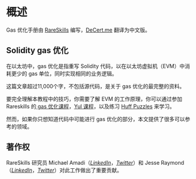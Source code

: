 # 概述

Gas 优化手册由 [RareSkills](https://www.rareskills.io/) 编写，[DeCert.me](https://decert.me) 翻译为中文版。

## Solidity gas 优化

在以太坊中，gas 优化是指重写 Solidity 代码，以在以太坊虚拟机（EVM）中消耗更少的 gas 单位，同时实现相同的业务逻辑。

这篇文章超过11,000个字，不包括源代码，是关于 gas 优化的最完整的资料。

要完全理解本教程中的技巧，你需要了解 EVM 的工作原理，你可以通过参加 Rareskills 的[ gas 优化课程](https://hackmd.io/eQJUW4PLQN-6HRrgyxdhsQ?view)，[Yul 课程](https://hackmd.io/eQJUW4PLQN-6HRrgyxdhsQ?view)，以及练习 [Huff Puzzles](https://github.com/RareSkills/huff-puzzles) 来学习。

然而，如果你只想知道代码中可能进行 gas 优化的部分，本文提供了很多可以参考的领域。

## 著作权

RareSkills 研究员 Michael Amadi（[*LinkedIn*](https://www.linkedin.com/in/michael-amadi-2aa2ab23b/)，[*Twitter*](https://twitter.com/@AmadiMichaels)）和 Jesse Raymond（[*LinkedIn*](https://www.linkedin.com/in/jesse-raymond4/)，[*Twitter*](https://twitter.com/Jesserc_)）对此工作做出了重要贡献。